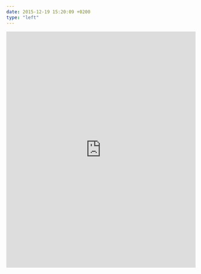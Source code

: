 ```yaml
---
date: 2015-12-19 15:20:09 +0200
type: "left"
---
```

<iframe src="https://www.facebook.com/plugins/post.php?href=https%3A%2F%2Fwww.facebook.com%2Fnatalia.kacedan%2Fposts%2F984268601644071&width=500" width="500" height="626" style="border:none;overflow:hidden" scrolling="no" frameborder="0" allowTransparency="true"></iframe>
